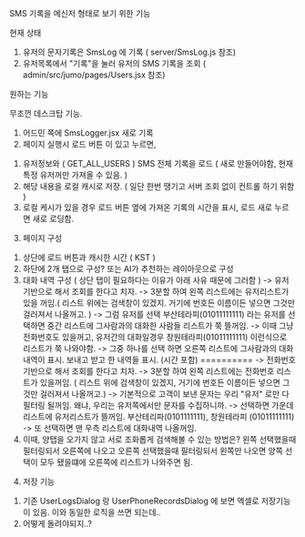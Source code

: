 SMS 기록을 메신저 형태로 보기 위한 기능


현재 상태

1. 유저의 문자기록은 SmsLog 에 기록 ( server/SmsLog.js 참조)
2. 유저목록에서 "기록"을 눌러 유저의 SMS 기록을 조회 ( admin/src/jumo/pages/Users.jsx 참조)

원하는 기능

무조껀 데스크탑 기능.

1. 어드민 쪽에 SmsLogger.jsx 새로 기록
2. 페이지 실행시 로드 버튼 이 있고 누르면,
 1) 유저정보와 ( GET_ALL_USERS ) SMS 전체 기록을 로드 ( 새로 만들어야함, 현재 특정 유저꺼만 가져올 수 있음. )
 2) 해당 내용을 로컬 캐시로 저장. ( 일단 한번 땡기고 서버 조회 없이 컨트롤 하기 위함 )
 3) 로컬 케시가 있을 경우 로드 버튼 옆에 가져온 기록의 시간을 표시, 로드 새로 누르면 새로 로딩함.

3. 페이지 구성
 1) 상단에 로드 버튼과 캐시한 시간 ( KST )
 2) 하단에 2개 탭으로 구성? 또는 AI가 추천하는 레이아웃으로 구성
 3) 대화 내역 구성 ( 상단 탭이 필요하다는 이유가 아래 사유 때문에 그러함 )
   -> 유저 기반으로 해서 조회를 한다고 치자.
   -> 3분할 하여 왼쪽 리스트에는 유저리스트가 있을 꺼임.( 리스트 위에는 검색창이 있겠지. 거기에 번호든 이름이든 넣으면 그것만 걸러져서 나올꺼고. )
   -> 그럼 유저를 선택 부산테라피(01011111111) 라는 유저를 선택하면 중간 리스트에 그사람과의 대화한 사람들 리스트가 쭉 뜰꺼임.
   -> 이때 그냥 전화번호도 있을꺼고, 유저간의 대화일경우 창원테라피(01011111111) 이런식으로 리스트가 쭉 나와야함.
   -> 그중 하나를 선택 하면 오른쪽 리스트에 그사람과의 대화내역이 표시. 보내고 받고 한 내역들 표시. (시간 포함)
   ==========
   -> 전화번호 기반으로 해서 조회를 한다고 치자.
   -> 3분할 하여 왼쪽 리스트에는 전화번호 리스트가 있을꺼임. ( 리스트 위에 검색창이 있겠지, 거기에 번호든 이름이든 넣으면 그것만 걸러져서 나올꺼고.)
   -> 기본적으로 고객이 보낸 문자는 우리 "유저" 로만 다 필터링 될꺼임. 왜냐, 우리는 유저쪽에서만 문자를 수집하니까.
   -> 선택하면 가운데 리스트에 유저리스트가 뜰꺼임. 부산테리파(0101111111), 창원테라피 (01011111111)
   -> 또 선택하면 맨 우측 리스트에 대화내역 나올꺼임.
 4) 이때, 양탭을 오가지 않고 서로 조화롭게 검색해볼 수 있는 방법은? 왼쪽 선택했을때 필터링되서 오른쪽에 나오고 오른쪽 선택했을때 필터링되서 왼쪽만 나오면 양쪽 선택이 모두 됐을떄에 오른쪽에 리스트가 나와주면 됨.

4. 저장 기능
 1) 기존 UserLogsDialog 랑 UserPhoneRecordsDialog 에 보면 엑셀로 저장기능이 있음. 이와 동일한 로직을 쓰면 되는데..
 2) 어떻게 돌려야되지..?
